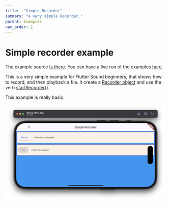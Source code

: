 ```yaml
---
title:  "Simple Recorder"
summary: "A very simple Recorder."
parent: Examples
nav_order: 2
---
```

# Simple recorder example

The example source [is there](https://github.com/canardoux/taudio/blob/master/example/lib/simple_recorder/simple_recorder.dart). You can have a live run of the examples [here](/live/index.html).

This is a very simple example for Flutter Sound beginners, that shows how to record, and then playback a file. It create a [Recorder object](/api/public_fs_flutter_sound_recorder/FlutterSoundRecorder-class.html)
and use the verb [startRecorder()](/api/public_fs_flutter_sound_recorder/FlutterSoundRecorder/startRecorder.html).

This example is really basic.

![screen shot](ScreenShots/SimpleRecorder.png)
